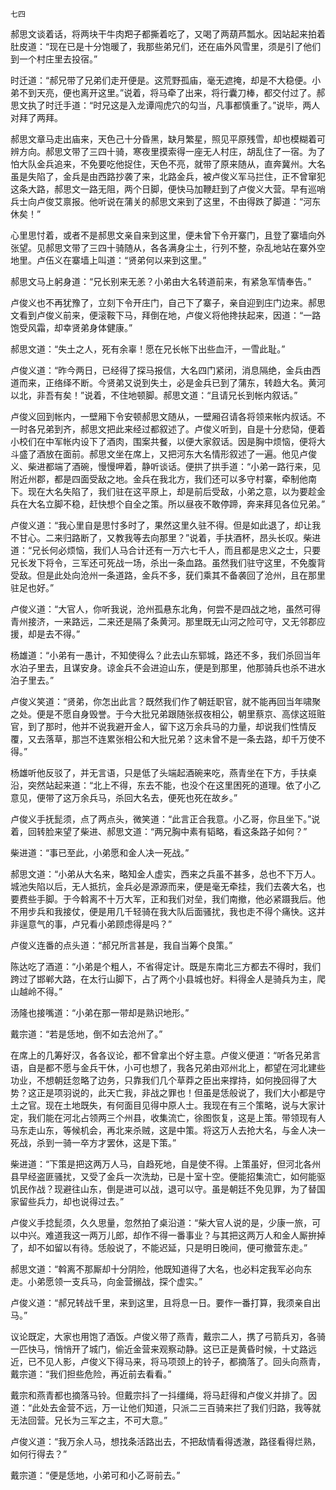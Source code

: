     七四 

   郝思文谈着话，将两块干牛肉羓子都撕着吃了，又喝了两葫芦瓢水。因站起来拍着肚皮道：“现在已是十分饱暖了，我那些弟兄们，还在庙外风雪里，须是引了他们到一个村庄里去投宿。”

   时迁道：“郝兄带了兄弟们走开便是。这荒野孤庙，毫无遮掩，却是不大稳便。小弟不到天亮，便也离开这里。”说着，将马牵了出来，将行囊刀棒，都交付过了。郝思文执了时迁手道：“时兄这是入龙谭闯虎穴的勾当，凡事都慎重了。”说毕，两人对拜了两拜。

   郝思文章马走出庙来，天色己十分昏黑，缺月繁星，照见平原残雪，却也模糊着可辨方向。郝思文带了三四十骑，寒夜里摸索得一座无人村庄，胡乱住了一宿。为了怕大队金兵追来，不免要吃他捉住，天色不亮，就带了原来随从，直奔冀州。大名虽是失陷了，金兵是由西路抄袭了来，北路金兵，被卢俊义军马拦住，正不曾窜犯这条大路，郝思文一路无阻，两个日脚，便快马加鞭赶到了卢俊义大营。早有巡哨兵士向卢俊艾禀报。他听说在蒲关的郝思文来到了这里，不由得跌了脚道：“河东休矣！”

   心里思忖着，或者不是郝思文亲自来到这里，便未曾下令开寨门，且登了寨墙向外张望。见郝思文带了三四十骑随从，各各满身尘土，行列不整，杂乱地站在寨外空地里。卢伍义在寨墙上叫道：“贤弟何以来到这里。”

   郝思文马上躬身道：“兄长别来无恙？小弟由大名转道前来，有紧急军情奉告。”

   卢俊义也不再犹豫了，立刻下令开庄门，自己下了寨子，亲自迎到庄门边来。郝思文看到卢俊义前来，便滚鞍下马，拜倒在地，卢俊义将他搀扶起来，因道：“一路饱受风霜，却幸贤弟身体健康。”

   郝思文道：“失土之人，死有余辜！愿在兄长帐下出些血汗，一雪此耻。”

   卢俊义道：“昨今两日，已经得了探马报信，大名四门紧闭，消息隔绝，金兵由西道而来，正络绎不断。今贤弟又说到失土，必是金兵已到了蒲东，转趋大名。黄河以北，非吾有矣！”说着，不住地顿脚。郝思文道：“且请兄长到帐内叙话。”

   卢俊义回到帐内，一壁厢下令安顿郝思文随从，一壁厢召请各将领来帐内叔话。不一时各兄弟到齐，郝思文把此来经过都叙述了。卢俊义听到，自是十分悲恸，便着小校们在中军帐内设下了酒肉，围案共餐，以便大家叙话。因是胸中烦恼，便将大斗盛了酒放在面前。郝思文坐在席上，又把河东大名情形叙述了一遍。他见卢俊义、柴进都端了酒碗，慢慢呷着，静听谈话。便拱了拱手道：“小弟一路行来，见附近州郡，都是四面受敌之地。金兵在我北方，我们还可以多守村寨，牵制他南下。现在大名失陷了，我们驻在这平原上，却是前后受敌，小弟之意，以为要趁金兵在大名立脚不稳，赶快想个自全之策。所以昼夜不敢停蹄，奔来拜见各位兄弟。”

   卢俊义道：“我心里自是思忖多时了，果然这里久驻不得。但是如此退了，却让我不甘心。二来归路断了，又教我等去向那里？”说着，手扶酒杯，昂头长叹。柴进道：“兄长何必烦恼，我们人马合计还有一万六七千人，而且都是忠义之士，只要兄长发下将令，三军还可死战一场，杀出一条血路。虽然我们驻守这里，不免腹背受敌。但是此处向沧州一条道路，金兵不多，莸们乘其不备袭回了沧州，且在那里驻足也好。”

   卢俊义道：“大官人，你听我说，沧州孤悬东北角，何尝不是四战之地，虽然可得青州接济，一来路远，二来还是隔了条黄河。那里既无山河之险可守，又无邻郡应援，却是去不得。”

   杨雄道：“小弟有一愚计，不知使得么？此去山东郓城，路还不多，我们杀回当年水泊子里去，且谋安身。谅金兵不会进迫山东，便是到那里，他那骑兵也杀不进水泊子里去。”

   卢俊义笑道：“贤弟，你怎出此言？既然我们作了朝廷职官，就不能再回当年啸聚之处。便是不愿自身毁誉。于今大批兄弟跟随张叔夜相公，朝里蔡京、高俅这班赃官，到了那时，他并不说我避开金人，留下这万余兵马的力量，却说我们性情反覆，又去落草，那岂不连累张相公和大批兄弟？这未曾不是一条去路，却千万使不得。”

   杨雄听他反驳了，并无言语，只是低了头端起酒碗来吃，燕青坐在下方，手扶桌沿，突然站起来道：“北上不得，东去不能，也没个在这里困死的道理。依了小乙意见，便带了这万余兵马，杀回大名去，便死也死在故乡。”

   卢俊义手抚髭须，点了两点头，微笑道：“此言正合我意。小乙哥，你且坐下。”说着，回转脸来望了柴进、郝思文道：“两兄胸中素有韬略，看这条路子如何？”

   柴进道：“事已至此，小弟愿和金人决一死战。”

   郝思文道：“小弟从大名来，略知金人虚实，西来之兵虽不甚多，总也不下万人。城池失陷以后，无人抵抗，金兵必是源源而来，便是毫无牵挂，我们去袭大名，也要费些手脚。于今斡离不十万大军，正和我们对垒，我们南撤，他必紧蹑我后。他不用步兵和我接仗，便是用几千轻骑在我大队后面骚扰，我也走不得个痛快。这并非逞意气的事，卢兄看小弟顾虑得是吗？”

   卢俊义连番的点头道：“郝兄所言甚是，我自当筹个良策。”

   陈达吃了酒道：“小弟是个粗人，不省得定计。既是东南北三方都去不得时，我们跨过了邯郸大路，在太行山脚下，占了两个小县城也好。料得金人是骑兵为主，爬山越岭不得。”

   汤隆也接嘴道：“小弟在那一带却是熟识地形。”

   戴宗道：“若是恁地，倒不如去沧州了。”

   在席上的几筹好汉，各各议论，都不曾拿出个好主意。卢俊义便道：“听各兄弟言语，自是都不愿与金兵干休，小可也想了，我各兄弟由邓州北上，都望在河北建些功业，不想朝廷忽略了边务，只靠我们几个草莽之臣出来撑持，如何挽回得了大势？这正是项羽说的，此天亡我，非战之罪也！但虽是恁般说了，我们大小都是守土之官。现在土地既失，有何面目见得中原人士。我现在有三个策略，说与大家计定，我们能在河北占领两三个州县，收集流亡，徐图恢复，这是上策。带领现有人马东走山东，等候机会，再北来杀贼，这是中策。将这万人去抢大名，与金人决一死战，杀到一骑一卒方才罢休，这是下策。”

   柴进道：“下策是把这两万人马，自趋死地，自是使不得。上策虽好，但河北各州县早经盗匪骚扰，又受了金兵一次洗劫，已是十室十空。便能招集流亡，如何能驱饥民作战？现避往山东，倒是进可以战，退可以守。虽是朝廷不免见罪，为了替国家留些兵力，却也说得过去。”

   卢俊义手捻髭须，久久思量，忽然拍了桌沿道：“柴大官人说的是，少康一旅，可以中兴。难道我这一两万儿郎，却作不得一番事业？与其把这两万人和金人厮拚掉了，却不如留以有待。恁般说了，不能迟延，只是明日晚间，便可撤营东走。”

   郝思文道：“斡离不那厮却十分阴险，他既知道得了大名，也必料定我军必向东走。小弟愿领一支兵马，向金营搦战，探个虚实。”

   卢俊义道：“郝兄转战千里，来到这里，且将息一日。要作一番打算，我须亲自出马。”

   议论既定，大家也用饱了酒饭。卢俊义带了燕青，戴宗二人，携了弓箭兵刃，各骑一匹快马，悄悄开了城门，偷近金营来观察动静。这已正是黄昏时候，十丈路远近，已不见人影，卢俊义下得马来，将马项颈上的铃子，都摘落了。回头向燕青，戴宗道：“我们担些危险，再近前去看看。”

   戴宗和燕青都也摘落马铃。但戴宗抖了一抖缰绳，将马赶得和卢俊义并排了。因道：“此处去金营不远，万一让他们知道，只派二三百骑来拦了我们归路，我等就无法回营。兄长为三军之主，不可大意。”

   卢俊义道：“我万余人马，想找条活路出去，不把敌情看得透澈，路径看得烂熟，如何行得去？”

   戴宗道：“便是恁地，小弟可和小乙哥前去。”

